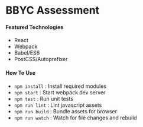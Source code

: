 # BBYC Assessment

#### Featured Technologies

* React
* Webpack
* Babel/ES6
* PostCSS/Autoprefixer

#### How To Use

* `npm install` : Install required modules
* `npm start` : Start webpack dev server
* `npm test` : Run unit tests
* `npm run lint` : Lint javascript assets
* `npm run build` : Bundle assets for browser
* `npm run watch` : Watch for file changes and rebuild
